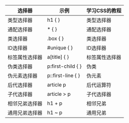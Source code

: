 | 选择器 | 示例 | 学习CSS的教程 |
| --- | --- | --- | 
| 类型选择器 | h1 {  } | 类型选择器 |
| 通配选择器 | * {  } | 通配选择器 |
| 类选择器 | .box {  } | 类选择器 |
| ID选择器 | #unique { } | ID选择器 |
| 标签属性选择器 | a[title] {  } | 标签属性选择器 |
| 伪类选择器 | p:first-child { } | 伪类 |
| 伪元素选择器 | p::first-line { } | 伪元素 |
| 后代选择器 | article p | 后代运算符 |
| 子代选择器 | article > p | 子代选择器 |
| 相邻兄弟选择器 | h1 + p | 相邻兄弟 |
| 通用兄弟选择器 | h1 ~ p | 通用兄弟 |
